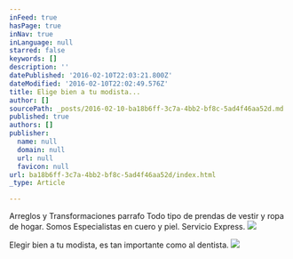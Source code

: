 ```yaml
---
inFeed: true
hasPage: true
inNav: true
inLanguage: null
starred: false
keywords: []
description: ''
datePublished: '2016-02-10T22:03:21.800Z'
dateModified: '2016-02-10T22:02:49.576Z'
title: Elige bien a tu modista...
author: []
sourcePath: _posts/2016-02-10-ba18b6ff-3c7a-4bb2-bf8c-5ad4f46aa52d.md
published: true
authors: []
publisher:
  name: null
  domain: null
  url: null
  favicon: null
url: ba18b6ff-3c7a-4bb2-bf8c-5ad4f46aa52d/index.html
_type: Article

---
```

Arreglos y Transformaciones parrafo Todo tipo de prendas de vestir y ropa de hogar. Somos Especialistas en cuero y piel. Servicio Express.
![](https://the-grid-user-content.s3-us-west-2.amazonaws.com/7c851d8e-e2ab-4005-a277-daeb58e197ac.jpg)

Elegir  bien a tu modista, es tan importante como al dentista.
![](https://the-grid-user-content.s3-us-west-2.amazonaws.com/505cbe45-cbf3-49f5-817d-891d8c94022f.jpg)